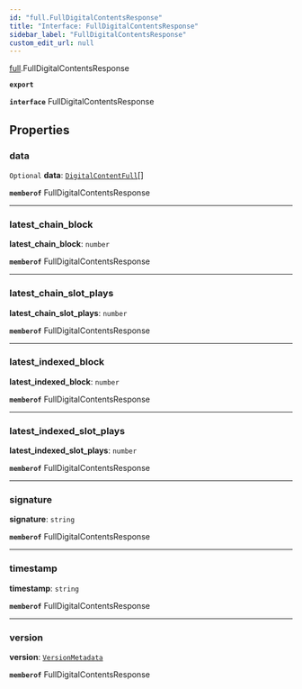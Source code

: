 ```yaml
---
id: "full.FullDigitalContentsResponse"
title: "Interface: FullDigitalContentsResponse"
sidebar_label: "FullDigitalContentsResponse"
custom_edit_url: null
---
```


[full](../namespaces/full.md).FullDigitalContentsResponse

**`export`**

**`interface`** FullDigitalContentsResponse

## Properties

### data

 `Optional` **data**: [`DigitalContentFull`](full.DigitalContentFull.md)[]

**`memberof`** FullDigitalContentsResponse

___

### latest\_chain\_block

 **latest\_chain\_block**: `number`

**`memberof`** FullDigitalContentsResponse

___

### latest\_chain\_slot\_plays

 **latest\_chain\_slot\_plays**: `number`

**`memberof`** FullDigitalContentsResponse

___

### latest\_indexed\_block

 **latest\_indexed\_block**: `number`

**`memberof`** FullDigitalContentsResponse

___

### latest\_indexed\_slot\_plays

 **latest\_indexed\_slot\_plays**: `number`

**`memberof`** FullDigitalContentsResponse

___

### signature

 **signature**: `string`

**`memberof`** FullDigitalContentsResponse

___

### timestamp

 **timestamp**: `string`

**`memberof`** FullDigitalContentsResponse

___

### version

 **version**: [`VersionMetadata`](full.VersionMetadata.md)

**`memberof`** FullDigitalContentsResponse
